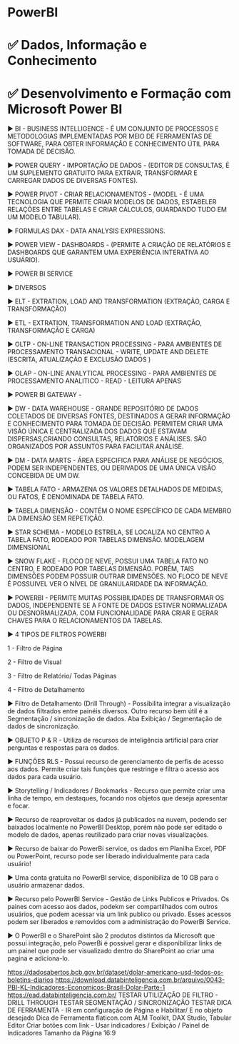 # PowerBI
# ✅ Dados, Informação e Conhecimento
# ✅ Desenvolvimento e Formação com Microsoft Power BI

▶ BI - BUSINESS INTELLIGENCE - É UM CONJUNTO DE PROCESSOS E METODOLOGIAS IMPLEMENTADAS POR MEIO DE FERRAMENTAS DE SOFTWARE, PARA OBTER INFORMAÇÃO E CONHECIMENTO ÚTIL PARA TOMADA DE DECISÃO.

▶ POWER QUERY - IMPORTAÇÃO DE DADOS - (EDITOR DE CONSULTAS, É UM SUPLEMENTO GRATUITO PARA EXTRAIR, TRANSFORMAR E CARREGAR DADOS DE DIVERSAS FONTES).

▶ POWER PIVOT - CRIAR RELACIONAMENTOS - (MODEL - É UMA TECNOLOGIA QUE PERMITE CRIAR MODELOS DE DADOS, ESTABELER RELAÇÕES ENTRE TABELAS E CRIAR CÁLCULOS, GUARDANDO TUDO EM UM MODELO TABULAR).

▶ FORMULAS DAX - DATA ANALYSIS EXPRESSIONS.

▶ POWER VIEW - DASHBOARDS - (PERMITE A CRIAÇÃO DE RELATÓRIOS E DASHBOARDS QUE GARANTEM UMA EXPERIÊNCIA INTERATIVA AO USUÁRIO).

▶ POWER BI SERVICE

▶ DIVERSOS

▶ ELT - EXTRATION, LOAD AND TRANSFORMATION (EXTRAÇÃO, CARGA E TRANSFORMAÇÃO)

▶ ETL - EXTRATION, TRANSFORMATION AND LOAD (EXTRAÇÃO, TRANSFORMAÇÃO E CARGA)

▶ OLTP - ON-LINE TRANSACTION PROCESSING - PARA AMBIENTES DE PROCESSAMENTO TRANSACIONAL - WRITE, UPDATE AND DELETE (ESCRITA, ATUALIZAÇÃO E EXCLUSÃO DADOS )

▶ OLAP - ON-LINE ANALYTICAL PROCESSING - PARA AMBIENTES DE PROCESSAMENTO ANALITICO - READ - LEITURA APENAS

▶ POWER BI GATEWAY -

▶ DW - DATA WAREHOUSE - GRANDE REPOSITÓRIO DE DADOS COLETADOS DE DIVERSAS FONTES, DESTINADOS A GERAR INFORMAÇÃO E CONHECIMENTO PARA TOMADA DE DECISÃO. PERMITEM CRIAR UMA VISÃO ÚNICA E CENTRALIZADA DOS DADOS QUE ESTAVAM DISPERSAS,CRIANDO CONSULTAS, RELATÓRIOS E ANÁLISES. SÃO ORGANIZADOS POR ASSUNTOS PARA FACILITAR ANÁLISE.

▶ DM - DATA MARTS - ÁREA ESPECIFICA PARA ANÁLISE DE NEGÓCIOS, PODEM SER INDEPENDENTES, OU DERIVADOS DE UMA ÚNICA VISÃO CONCEBIDA DE UM DW.

▶ TABELA FATO - ARMAZENA OS VALORES DETALHADOS DE MEDIDAS, OU FATOS, É DENOMINADA DE TABELA FATO.

▶ TABELA DIMENSÃO - CONTÉM O NOME ESPECÍFICO DE CADA MEMBRO DA DIMENSÃO SEM REPETIÇÃO.

▶ STAR SCHEMA - MODELO ESTRELA, SE LOCALIZA NO CENTRO A TABELA FATO, RODEADO POR TABELAS DIMENSÃO. MODELAGEM DIMENSIONAL

▶ SNOW FLAKE - FLOCO DE NEVE, POSSUI UMA TABELA FATO NO CENTRO, E RODEADO POR TABELAS DIMENSÃO. PORÉM, TAIS DIMENSÕES PODEM POSSUIR OUTRAR DIMENSÕES.
NO FLOCO DE NEVE É POSSUIVEL VER O NÍVEL DE GRANULARIDADE DA INFORMAÇÃO.

▶ POWERBI - PERMITE MUITAS POSSIBILIDADES DE TRANSFORMAR OS DADOS, INDEPENDENTE SE A FONTE DE DADOS ESTIVER NORMALIZADA OU DESNORMALIZADA. COM FUNCIONALIDADE PARA CRIAR E GERAR CHAVES PARA O RELACIONAMENTOS DA TABELAS.

▶ 4 TIPOS DE FILTROS POWERBI

1 - Filtro de Página

2 - Filtro de Visual

3 - Filtro de Relatório/ Todas Páginas

4 - Filtro de Detalhamento

▶ Filtro de Detalhamento (Drill Through) - Possibilita integrar a visualização de dados filtrados entre painéis diversos. Outro recurso bem útil é a Segmentação / sincronização de dados. Aba Exibição / Segmentação de dados de sincronização.

▶ OBJETO P & R - Utiliza de recursos de inteligência artificial para criar perguntas e respostas para os dados.

▶ FUNÇÔES RLS - Possui recurso de gerenciamento de perfis de acesso aos dados. Permite criar tais funções que restringe e filtra o acesso aos dados para cada usuário.

▶ Storytelling / Indicadores / Bookmarks - Recurso que permite criar uma linha de tempo, em destaques, focando nos objetos que deseja apresentar e focar.

▶ Recurso de reaproveitar os dados já publicados na nuvem, podendo ser baixados localmente no PowerBI Desktop, porém não pode ser editado o modelo de dados, apenas reutilizado para criar novas visualizações.

▶ Recurso de baixar do PowerBi service, os dados em Planilha Excel, PDF ou PowerPoint, recurso pode ser liberado individualmente para cada usuário!

▶ Uma conta gratuita no PowerBI service, disponibiliza de 10 GB para o usuário armazenar dados.

▶ Recurso pelo PowerBI Service - Gestão de Links Publicos e Privados. Os paines com acesso aos dados, podekm ser compartilhados com outros usuários, que podem acessar via um link publico ou privado. Esses acessos podem ser liberados e removidos com a administração do PowerBi Service.

▶ O PowerBI e o SharePoint são 2 produtos distintos da Microsoft que possui integração, pelo PowerBi é possivel gerar e disponibilizar links de um painel que pode ser visualizado dentro do SharePoint ao criar uma pagina e adiciona-lo.

https://dadosabertos.bcb.gov.br/dataset/dolar-americano-usd-todos-os-boletins-diarios
https://download.databinteligencia.com.br/arquivo/0043-PBI-KL-Indicadores-Economicos-Brasil-Dolar-Parte-1
https://ead.databinteligencia.com.br/
TESTAR UTILIZAÇÃO DE FILTRO - DRILL THROUGH
TESTAR SEGMENTAÇÃO / SINCRONIZAÇÃO
TESTAR DICA DE FERRAMENTA - IR em configuração de Página e Habilitar/ E no objeto desejado Dica de Ferramenta
flaticon.com
ALM Toolkit, DAX Studio, Tabular Editor
Criar botões com link - Usar indicadores / Exibição / Painel de Indicadores
Tamanho da Página 16:9
